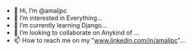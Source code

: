 - 👋 Hi, I’m @amaljpc
- 👀 I’m interested in Everything...
- 🌱 I’m currently learning Django...
- 💞️ I’m looking to collaborate on Anykind of ...
- 📫 How to reach me on my "www.linkedin.com/in/amaljpc"...

<!---
amaljpc/amaljpc is a ✨ special ✨ repository because its `README.md` (this file) appears on your GitHub profile.
You can click the Preview link to take a look at your changes.
--->
